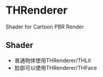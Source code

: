 # THRenderer
Shader for Cartoon PBR Render

## Shader
- 普通物体使用THRenderer/THLit
- 脸部可以使用THRenderer/THFace
